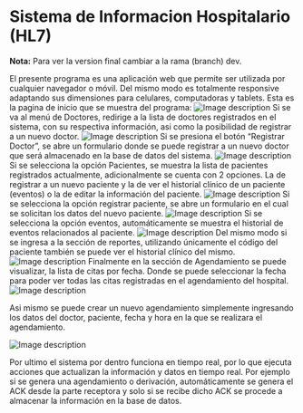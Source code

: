 # Sistema de Informacion Hospitalario (HL7)

**Nota:** Para ver la version final cambiar a la rama (branch) dev.

El presente programa es una aplicación web que permite ser utilizada por cualquier navegador o móvil. Del mismo modo es totalmente responsive adaptando sus dimensiones para celulares, computadoras y tablets.
Esta es la pagina de inicio que se muestra del programa:
![Image description](https://i.imgur.com/lkaUX7B.png)
Si se va al menú de Doctores, redirige a la lista de doctores registrados en el sistema, con su respectiva información, asi como la posibilidad de registrar a un nuevo doctor.
![Image description](https://i.imgur.com/pCaD0nn.png)
Si se presiona el botón “Registrar Doctor”,  se abre un formulario donde se puede registrar a un nuevo doctor que será almacenado en la base de datos del sistema.
![Image description](https://i.imgur.com/UN7OIkq.png)
Si se selecciona la opción Pacientes, se muestra la lista de pacientes registrados actualmente, adicionalmente se cuenta con 2 opciones. La de registrar a un nuevo paciente y la de ver el historial clínico de un paciente (eventos) o la de editar la información del paciente.
![Image description](https://i.imgur.com/bbMuSGN.png)
Si se selecciona la opción registrar paciente, se abre un formulario en el cual se solicitan los datos del nuevo paciente.
![Image description](https://i.imgur.com/29VKdVp.png)
Si se selecciona la opción eventos, automáticamente se muestra el historial de eventos relacionados al paciente.
![Image description](https://i.imgur.com/iKwB7hN.png)
Del mismo modo si se ingresa a la sección de reportes, utilizando únicamente el código del paciente también se puede ver el historial clínico del mismo.
![Image description](https://i.imgur.com/iKwB7hN.png)
Finalmente en la sección de Agendamiento se puede visualizar, la lista de citas por fecha. Donde se puede seleccionar la fecha para poder ver todas las citas registradas en el agendamiento del hospital.
![Image description](https://i.imgur.com/aPaMuYD.png)

Asi mismo se puede crear un nuevo agendamiento simplemente ingresando los datos del doctor, paciente, fecha y hora en la que se realizara el agendamiento.

![Image description](https://i.imgur.com/xuuRGPc.png)


Por ultimo el sistema por dentro funciona en tiempo real, por lo que ejecuta acciones que actualizan la información y datos en tiempo real. Por ejemplo si se genera una agendamiento o derivación, automáticamente se genera el ACK desde la parte receptora y solo si se recibe dicho ACK se procede a almacenar la información en la base de datos.
 
